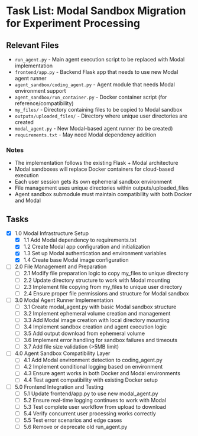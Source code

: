 # Task List: Modal Sandbox Migration for Experiment Processing

## Relevant Files

- `run_agent.py` - Main agent execution script to be replaced with Modal implementation
- `frontend/app.py` - Backend Flask app that needs to use new Modal agent runner
- `agent_sandbox/coding_agent.py` - Agent module that needs Modal environment support
- `agent_sandbox/run_container.py` - Docker container script (for reference/compatibility)
- `my_files/` - Directory containing files to be copied to Modal sandbox
- `outputs/uploaded_files/` - Directory where unique user directories are created
- `modal_agent.py` - New Modal-based agent runner (to be created)
- `requirements.txt` - May need Modal dependency addition

### Notes

- The implementation follows the existing Flask + Modal architecture
- Modal sandboxes will replace Docker containers for cloud-based execution
- Each user session gets its own ephemeral sandbox environment
- File management uses unique directories within outputs/uploaded_files
- Agent sandbox submodule must maintain compatibility with both Docker and Modal

## Tasks

- [x] 1.0 Modal Infrastructure Setup
  - [x] 1.1 Add Modal dependency to requirements.txt
  - [x] 1.2 Create Modal app configuration and initialization
  - [x] 1.3 Set up Modal authentication and environment variables
  - [x] 1.4 Create base Modal image configuration
- [ ] 2.0 File Management and Preparation
  - [ ] 2.1 Modify file preparation logic to copy my_files to unique directory
  - [ ] 2.2 Update directory structure to work with Modal mounting
  - [ ] 2.3 Implement file copying from my_files to unique user directory
  - [ ] 2.4 Ensure proper file permissions and structure for Modal sandbox
- [ ] 3.0 Modal Agent Runner Implementation
  - [ ] 3.1 Create modal_agent.py with basic Modal sandbox structure
  - [ ] 3.2 Implement ephemeral volume creation and management
  - [ ] 3.3 Add Modal image creation with local directory mounting
  - [ ] 3.4 Implement sandbox creation and agent execution logic
  - [ ] 3.5 Add output download from ephemeral volume
  - [ ] 3.6 Implement error handling for sandbox failures and timeouts
  - [ ] 3.7 Add file size validation (>5MB limit)
- [ ] 4.0 Agent Sandbox Compatibility Layer
  - [ ] 4.1 Add Modal environment detection to coding_agent.py
  - [ ] 4.2 Implement conditional logging based on environment
  - [ ] 4.3 Ensure agent works in both Docker and Modal environments
  - [ ] 4.4 Test agent compatibility with existing Docker setup
- [ ] 5.0 Frontend Integration and Testing
  - [ ] 5.1 Update frontend/app.py to use new modal_agent.py
  - [ ] 5.2 Ensure real-time logging continues to work with Modal
  - [ ] 5.3 Test complete user workflow from upload to download
  - [ ] 5.4 Verify concurrent user processing works correctly
  - [ ] 5.5 Test error scenarios and edge cases
  - [ ] 5.6 Remove or deprecate old run_agent.py 